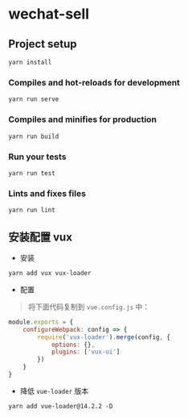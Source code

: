 # wechat-sell

## Project setup
```
yarn install
```

### Compiles and hot-reloads for development
```
yarn run serve
```

### Compiles and minifies for production
```
yarn run build
```

### Run your tests
```
yarn run test
```

### Lints and fixes files
```
yarn run lint
```

## 安装配置 vux

* 安装
```bash
yarn add vux vux-loader
```

* 配置
> 将下面代码复制到 `vue.config.js` 中：

```js
module.exports = {
    configureWebpack: config => {
        require('vux-loader').merge(config, {
            options: {},
            plugins: ['vux-ui']
        })
    }
}
```

* 降低 `vue-loader` 版本
```
yarn add vue-loader@14.2.2 -D
```